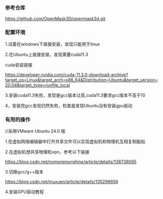 ### 参考仓库
https://github.com/OpenMask3D/openmask3d.git
### 配置环境
1.试着在windows下直接安装，发现只能用于linux

2.在Ubuntu上直接安装，发现需要cuda11.3

cuda安装链接

https://developer.nvidia.com/cuda-11.3.0-download-archive?target_os=Linux&target_arch=x86_64&Distribution=Ubuntu&target_version=20.04&target_type=runfile_local

3.安装cuda11.3失败，发现是gcc版本过高,cuda11.3要求gcc版本不高于10

4，安装完gcc发现仍然失败，检查是发现Ubuntu没有安装gpu驱动
### 有用的操作
//采用VMware Ubuntu 24.0 版

1.在虚拟网络编辑器中打开共享文件可以实现虚拟机和物理机互相复制黏贴

2.在虚拟机想共享物理机vpn，参考以下链接

https://blog.csdn.net/nomoremorphine/article/details/138738065

3.切换gcc/g++版本

https://blog.csdn.net/muxuen/article/details/135298656

4.安装GPU驱动教程

